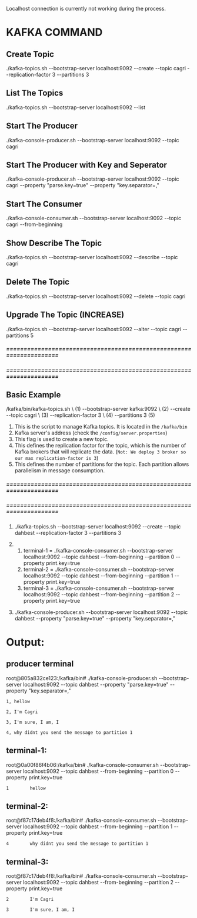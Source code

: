 Localhost connection is currently not working during the process.

# KAFKA COMMAND

## Create Topic
./kafka-topics.sh --bootstrap-server localhost:9092 --create --topic cagri --replication-factor 3 --partitions 3

## List The Topics
./kafka-topics.sh --bootstrap-server localhost:9092 --list

## Start The Producer
./kafka-console-producer.sh --bootstrap-server localhost:9092 --topic cagri

## Start The Producer with Key and Seperator
./kafka-console-producer.sh --bootstrap-server localhost:9092 --topic cagri --property "parse.key=true" --property "key.separator=,"

## Start The Consumer
./kafka-console-consumer.sh --bootstrap-server localhost:9092 --topic cagri --from-beginning

## Show Describe The Topic
./kafka-topics.sh --bootstrap-server localhost:9092 --describe --topic cagri

## Delete The Topic
./kafka-topics.sh --bootstrap-server localhost:9092 --delete --topic cagri

## Upgrade The Topic (INCREASE)
./kafka-topics.sh --bootstrap-server localhost:9092 --alter --topic cagri --partitions 5 

##### ==================================================================== #####
##### ==================================================================== #####

## Basic Example
/kafka/bin/kafka-topics.sh \ (1)
--bootstrap-server kafka:9092 \ (2)
--create --topic cagri \ (3)
--replication-factor 3 \ (4)
--partitions 3 (5)


1. This is the script to manage Kafka topics. It is located in the `/kafka/bin`
2. Kafka server's address (check the `/config/server.properties`)
3. This flag is used to create a new topic.
4. This defines the replication factor for the topic, which is the number of Kafka brokers that will replicate the data. (`Not: We deploy 3 broker so our max replication-factor is 3`)
5. This defines the number of partitions for the topic. Each partition allows parallelism in message consumption.

##### ==================================================================== #####
##### ==================================================================== #####

1. ./kafka-topics.sh --bootstrap-server localhost:9092 --create --topic dahbest --replication-factor 3 --partitions 3

2.
    1. terminal-1 = ./kafka-console-consumer.sh --bootstrap-server localhost:9092 --topic dahbest --from-beginning --partition 0 --property print.key=true
    2. terminal-2 = ./kafka-console-consumer.sh --bootstrap-server localhost:9092 --topic dahbest --from-beginning --partition 1 --property print.key=true
    3. terminal-3 = ./kafka-console-consumer.sh --bootstrap-server localhost:9092 --topic dahbest --from-beginning --partition 2 --property print.key=true

3. ./kafka-console-producer.sh --bootstrap-server localhost:9092 --topic dahbest --property "parse.key=true" --property "key.separator=,"

# Output:
## producer terminal
root@805a832ce123:/kafka/bin# ./kafka-console-producer.sh --bootstrap-server localhost:9092 --topic dahbest --property "parse.key=true" --property "key.separator=,"

`1, hellow`

`2, I'm Cagri`

`3, I'm sure, I am, I`

`4, why didnt you send the message to partition 1`

## terminal-1:
root@0a00f86f4b06:/kafka/bin# ./kafka-console-consumer.sh --bootstrap-server localhost:9092 --topic dahbest --from-beginning --partition 0 --property print.key=true

`1        hellow`

## terminal-2:
root@f87c17deb4f8:/kafka/bin# ./kafka-console-consumer.sh --bootstrap-server localhost:9092 --topic dahbest --from-beginning --partition 1 --property print.key=true

`4        why didnt you send the message to partition 1`

## terminal-3:
root@f87c17deb4f8:/kafka/bin# ./kafka-console-consumer.sh --bootstrap-server localhost:9092 --topic dahbest --from-beginning --partition 2 --property print.key=true

`2        I'm Cagri`

`3        I'm sure, I am, I`
